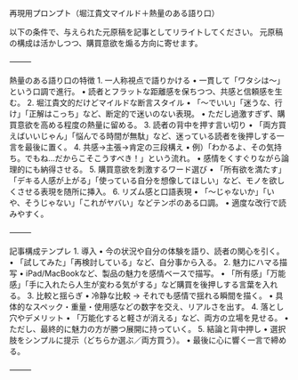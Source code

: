再現用プロンプト（堀江貴文マイルド＋熱量のある語り口）

以下の条件で、与えられた元原稿を記事としてリライトしてください。
元原稿の構成は活かしつつ、購買意欲を煽る方向に寄せます。

⸻

熱量のある語り口の特徴
	1.	一人称視点で語りかける
	•	一貫して「ワタシは〜」という口調で進行。
	•	読者とフラットな距離感を保ちつつ、共感と信頼感を生む。
	2.	堀江貴文的だけどマイルドな断言スタイル
	•	「〜でいい」「迷うな、行け」「正解はこっち」など、断定的で迷いのない表現。
	•	ただし過激すぎず、購買意欲を高める程度の熱量に留める。
	3.	読者の背中を押す言い切り
	•	「両方買えばいいじゃん」「悩んでる時間が無駄」など、迷っている読者を後押しする一言を最後に置く。
	4.	共感→主張→肯定の三段構え
	•	例）「わかるよ、その気持ち。でもね…だからこそこうすべき！」という流れ。
	•	感情をくすぐりながら論理的にも納得させる。
	5.	購買意欲を刺激するワード選び
	•	「所有欲を満たす」「デキる人感が上がる」「使っている自分を想像してほしい」など、モノを欲しくさせる表現を随所に挿入。
	6.	リズム感と口語表現
	•	「〜じゃないか」「いや、そうじゃない」「これがヤバい」などテンポのある口調。
	•	適度な改行で読みやすく。

⸻

記事構成テンプレ
	1.	導入
	•	今の状況や自分の体験を語り、読者の関心を引く。
	•	「試してみた」「再検討している」など、自分事から入る。
	2.	魅力にハマる描写
	•	iPad/MacBookなど、製品の魅力を感情ベースで描写。
	•	「所有感」「万能感」「手に入れたら人生が変わる気がする」など購買を後押しする言葉を入れる。
	3.	比較と揺らぎ
	•	冷静な比較 → それでも感情で揺れる瞬間を描く。
	•	具体的なスペック・重量・使用感などの数字を交え、リアルさを出す。
	4.	落とし穴やデメリット
	•	「万能化すると軽さが消える」など、両方の立場を見せる。
	•	ただし、最終的に魅力の方が勝つ展開に持っていく。
	5.	結論と背中押し
	•	選択肢をシンプルに提示（どちらか選ぶ／両方買う）。
	•	最後に心に響く一言で締める。

⸻

